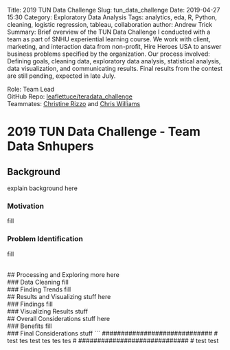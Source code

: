 Title: 2019 TUN Data Challenge
Slug: tun_data_challenge
Date: 2019-04-27 15:30
Category: Exploratory Data Analysis
Tags: analytics, eda, R, Python, cleaning, logistic regression, tableau, collaboration
author: Andrew Trick
Summary: Brief overview of the TUN Data Challenge I conducted with a team as part of SNHU experiential learning course. We work with client, marketing, and interaction data from non-profit, Hire Heroes USA to answer business problems specified by the organization. Our process involved: Defining goals, cleaning data, exploratory data analysis, statistical analysis, data visualization, and communicating results. Final results from the contest are still pending, expected in late July.

Role: Team Lead <br>
GitHub Repo: [leaflettuce/teradata_challenge](https://github.com/leaflettuce/teradata_challenge)<br>
Teammates: [Christine Rizzo](https://www.linkedin.com/in/christinerizzo1/) and [Chris Williams](https://www.linkedin.com/in/christopher-williams-7aaa7b17b/)

# 2019 TUN Data Challenge - Team Data Snhupers

## Background 
explain background here
<br>
### Motivation
fill
<br>
### Problem Identification
fill

<br>
## Processing and Exploring 
more here
<br>
### Data Cleaning
fill
<br>
### Finding Trends
fill

<br>
## Results and Visualizing 
stuff here
<br>
### Findings
fill
<br>
### Visualizing Results
stuff

<br>
## Overall Considerations
stuff here
<br>
### Benefits
fill
<br>
### Final Considerations
stuff
```
#############################
# test tes test tes tes tes #
#############################
# test
test